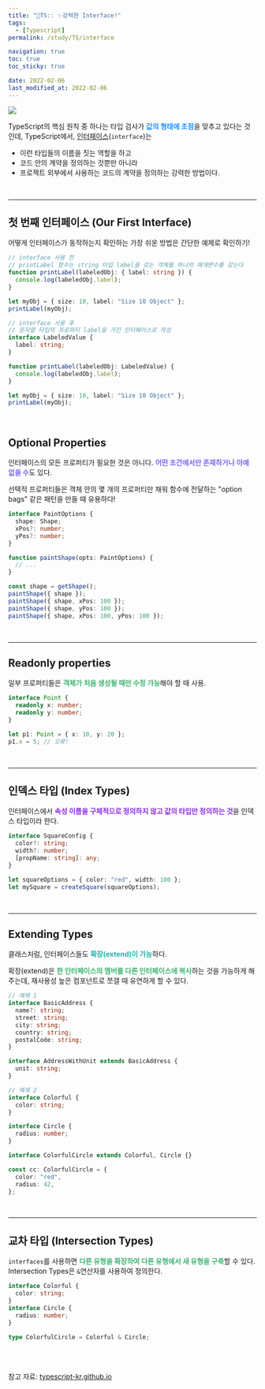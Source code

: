 ```yaml
---
title: "💫TS:: ✨강력한 Interface!"
tags:
  - [Typescript]
permalink: /study/TS/interface

navigation: true
toc: true
toc_sticky: true

date: 2022-02-06
last_modified_at: 2022-02-06
---
```


![](https://images.velog.io/images/april_5/post/fef3266f-5808-4e74-a394-3cc0c8bd35a3/typescript.png)

TypeScript의 핵심 원칙 중 하나는 타입 검사가 <span style='color:dodgerblue'>**값의 형태에 초점**</span>을 맞추고 있다는 것인데, TypeScript에서, [인터페이스](https://www.typescriptlang.org/docs/handbook/interfaces.html)(`interface`)는

- 이런 타입들의 이름을 짓는 역할을 하고
- 코드 안의 계약을 정의하는 것뿐만 아니라
- 프로젝트 외부에서 사용하는 코드의 계약을 정의하는 강력한 방법이다.

<br />

---

## 첫 번째 인터페이스 (Our First Interface)

어떻게 인터페이스가 동작하는지 확인하는 가장 쉬운 방법은 간단한 예제로 확인하기!

```ts
// interface 사용 전
// printLabel 함수는 string 타입 label을 갖는 객체를 하나의 매개변수를 갖는다
function printLabel(labeledObj: { label: string }) {
  console.log(labeledObj.label);
}

let myObj = { size: 10, label: "Size 10 Object" };
printLabel(myObj);

// interface 사용 후
// 문자열 타입의 프로퍼티 label을 가진 인터페이스로 작성
interface LabeledValue {
  label: string;
}

function printLabel(labeledObj: LabeledValue) {
  console.log(labeledObj.label);
}

let myObj = { size: 10, label: "Size 10 Object" };
printLabel(myObj);
```

<br />

## Optional Properties

인터페이스의 모든 프로퍼티가 필요한 것은 아니다. <span style='color:mediumslateblue'>**어떤 조건에서만 존재하거나 아예 없을 수**</span>도 있다.

선택적 프로퍼티들은 객체 안의 몇 개의 프로퍼티만 채워 함수에 전달하는 "option bags" 같은 패턴을 만들 때 유용하다!

```ts
interface PaintOptions {
  shape: Shape;
  xPos?: number;
  yPos?: number;
}

function paintShape(opts: PaintOptions) {
  // ...
}

const shape = getShape();
paintShape({ shape });
paintShape({ shape, xPos: 100 });
paintShape({ shape, yPos: 100 });
paintShape({ shape, xPos: 100, yPos: 100 });
```

<br />

---

## Readonly properties

일부 프로퍼티들은 <span style='color:mediumseagreen'>**객체가 처음 생성될 때만 수정 가능**</span>해야 할 때 사용.

```ts
interface Point {
  readonly x: number;
  readonly y: number;
}

let p1: Point = { x: 10, y: 20 };
p1.x = 5; // 오류!
```

<br />

---

## 인덱스 타입 (Index Types)

인터페이스에서 <span style='color:blueviolet'>**속성 이름을 구체적으로 정의하지 않고 값의 타입만 정의하는 것**</span>을 인덱스 타입이라 한다.

```ts
interface SquareConfig {
  color?: string;
  width?: number;
  [propName: string]: any;
}

let squareOptions = { color: "red", width: 100 };
let mySquare = createSquare(squareOptions);
```

<br />

---

## Extending Types

클래스처럼, 인터페이스들도 <span style='color:lightseagreen'>**확장(extend)이 가능**</span>하다.

확장(extend)은 <span style='color:mediumseagreen'>**한 인터페이스의 멤버를 다른 인터페이스에 복사**</span>하는 것을 가능하게 해주는데, 재사용성 높은 컴포넌트로 쪼갤 때 유연하게 할 수 있다.

```ts
// 예제 1
interface BasicAddress {
  name?: string;
  street: string;
  city: string;
  country: string;
  postalCode: string;
}

interface AddressWithUnit extends BasicAddress {
  unit: string;
}

// 예제 2
interface Colorful {
  color: string;
}

interface Circle {
  radius: number;
}

interface ColorfulCircle extends Colorful, Circle {}

const cc: ColorfulCircle = {
  color: "red",
  radius: 42,
};
```

<br />

---

## 교차 타입 (Intersection Types)

`interfaces`를 사용하면 <span style='color:mediumseagreen'>**다른 유형을 확장하여 다른 유형에서 새 유형을 구축**</span>할 수 있다. Intersection Types은 `&`연산자를 사용하여 정의한다.

```ts
interface Colorful {
  color: string;
}
interface Circle {
  radius: number;
}

type ColorfulCircle = Colorful & Circle;
```

<br /><br />

참고 자료: [typescript-kr.github.io](https://typescript-kr.github.io/pages/interfaces.html)

<br /><br />
